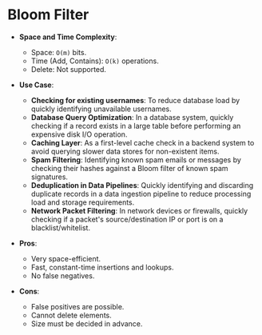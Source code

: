 # Bloom Filter

*   **Space and Time Complexity**:
    *   Space: `O(m)` bits.
    *   Time (Add, Contains): `O(k)` operations.
    *   Delete: Not supported.

*   **Use Case**:
    *   **Checking for existing usernames**: To reduce database load by quickly identifying unavailable usernames.
    *   **Database Query Optimization**: In a database system, quickly checking if a record exists in a large table before performing an expensive disk I/O operation.
    *   **Caching Layer**: As a first-level cache check in a backend system to avoid querying slower data stores for non-existent items.
    *   **Spam Filtering**: Identifying known spam emails or messages by checking their hashes against a Bloom filter of known spam signatures.
    *   **Deduplication in Data Pipelines**: Quickly identifying and discarding duplicate records in a data ingestion pipeline to reduce processing load and storage requirements.
    *   **Network Packet Filtering**: In network devices or firewalls, quickly checking if a packet's source/destination IP or port is on a blacklist/whitelist.

*   **Pros**:
    *   Very space-efficient.
    *   Fast, constant-time insertions and lookups.
    *   No false negatives.
*   **Cons**:
    *   False positives are possible.
    *   Cannot delete elements.
    *   Size must be decided in advance.
